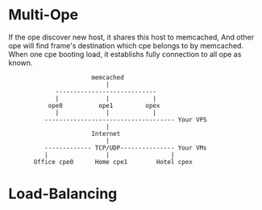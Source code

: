 # Multi-Ope
If the ope discover new host, it shares this host to memcached, And other ope will find frame's destination which cpe belongs to by memcached. When one cpe booting load, it establishs fully connection to all ope as known.
 
                           memcached            
                               |                 
                 ----------------------------  
                 |             |            |    
               ope0          ope1         opex  
                 |             |            |    
              ------------------------------------ Your VPS
                               |
                           Internet
                               |
              ------------- TCP/UDP--------------- Your VMs
              |                |                 |
           Office cpe0      Home cpe1        Hotel cpex


# Load-Balancing
